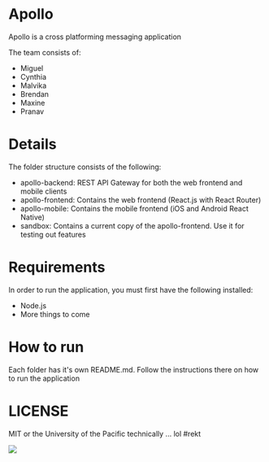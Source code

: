 # Apollo
Apollo is a cross platforming messaging application

The team consists of:
- Miguel
- Cynthia
- Malvika
- Brendan
- Maxine
- Pranav

# Details

The folder structure consists of the following:
- apollo-backend: REST API Gateway for both the web frontend and mobile clients
- apollo-frontend: Contains the web frontend (React.js with React Router)
- apollo-mobile: Contains the mobile frontend (iOS and Android React Native)
- sandbox: Contains a current copy of the apollo-frontend. Use it for testing out features

# Requirements
In order to run the application, you must first have the following installed:
- Node.js
- More things to come

# How to run
Each folder has it's own README.md. Follow the instructions there on how to run the application

# LICENSE
MIT or the University of the Pacific technically ... lol #rekt

<a href="https://zenhub.com"><img src="https://raw.githubusercontent.com/ZenHubIO/support/master/zenhub-badge.png"></a>
